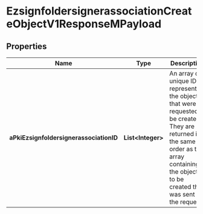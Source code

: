 

# EzsignfoldersignerassociationCreateObjectV1ResponseMPayload

## Properties

Name | Type | Description | Notes
------------ | ------------- | ------------- | -------------
**aPkiEzsignfoldersignerassociationID** | **List&lt;Integer&gt;** | An array of unique IDs representing the object that were requested to be created.  They are returned in the same order as the array containing the objects to be created that was sent in the request. | 




